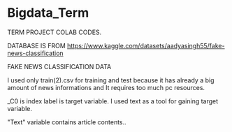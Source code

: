 # Bigdata_Term

TERM PROJECT COLAB CODES.

DATABASE IS FROM https://www.kaggle.com/datasets/aadyasingh55/fake-news-classification

FAKE NEWS CLASSIFICATION DATA

I used only train(2).csv for training and test because it has already a big amount of news informations and It requires too much pc resources.

_C0 is index label is target variable. I used text as a tool for gaining target variable.

"Text" variable contains article contents..

